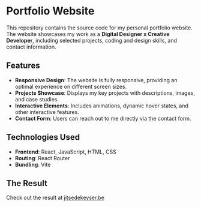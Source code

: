 # Portfolio Website
This repository contains the source code for my personal portfolio website. The website showcases my work as a **Digital Designer x Creative Developer**, including selected projects, coding and design skills, and contact information.

## Features
* **Responsive Design**: The website is fully responsive, providing an optimal experience on different screen sizes.
* **Projects Showcase**: Displays my key projects with descriptions, images, and case studies.
* **Interactive Elements**: Includes animations, dynamic hover states, and other interactive features.
* **Contact Form**: Users can reach out to me directly via the contact form.

## Technologies Used
* **Frontend**: React, JavaScript, HTML, CSS
* **Routing**: React Router
* **Bundling**: Vite

## The Result
Check out the result at [jitsedekeyser.be](https://jitsedekeyser.be)
